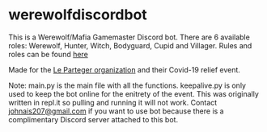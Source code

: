 # werewolfdiscordbot

This is a Werewolf/Mafia Gamemaster Discord bot. There are 6 available roles: Werewolf, Hunter, Witch, Bodyguard, Cupid and Villager.
Rules and roles can be found [here](https://playwerewolf.co/pages/rules)

Made for the [Le Parteger organization](https://www.facebook.com/lepartager.vietnam) and their Covid-19 relief event. 

Note: main.py is the main file with all the functions. keepalive.py is only used to keep the bot online for the enitrety of the event. This was originally written in repl.it so pulling and running it will not work. Contact johnais207@gmail.com if you want to use bot because there is a complimentary Discord server attached to this bot.
